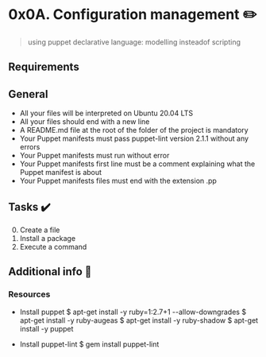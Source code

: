 # 0x0A. Configuration management :pencil2:
> using puppet declarative language: modelling insteadof scripting

## Requirements

## General
* All your files will be interpreted on Ubuntu 20.04 LTS
* All your files should end with a new line
* A README.md file at the root of the folder of the project is mandatory
* Your Puppet manifests must pass puppet-lint version 2.1.1 without any errors
* Your Puppet manifests must run without error
* Your Puppet manifests first line must be a comment explaining what the Puppet manifest is about
* Your Puppet manifests files must end with the extension .pp

## Tasks :heavy_check_mark:
0. Create a file
1. Install a package
2. Execute a command

## Additional info :construction:
### Resources
* Install puppet
$ apt-get install -y ruby=1:2.7+1 --allow-downgrades
$ apt-get install -y ruby-augeas
$ apt-get install -y ruby-shadow
$ apt-get install -y puppet

* Install puppet-lint
$ gem install puppet-lint
